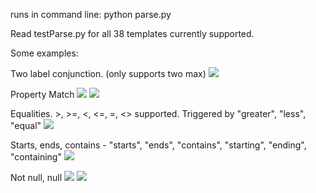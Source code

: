 

runs in command line: python parse.py

Read testParse.py for all 38 templates currently supported.


Some examples:

Two label conjunction. (only supports two max)
<img src="https://i.gyazo.com/24318025ec3f3c976d6ee7b937532b3d.png">

Property Match
<img src="https://i.gyazo.com/b357d2a2e21c24cac9b6c34202c8c0de.png">
<img src="https://i.gyazo.com/c92427fa19747f72eb33c8c60bee39ef.png">

Equalities. >, >=, <, <=, =, <> supported. Triggered by "greater", "less", "equal"
<img src="https://gyazo.com/c56aea31191472da8ada1381e0dc545a">

Starts, ends, contains - "starts", "ends", "contains", "starting", "ending", "containing"
<img src="https://i.gyazo.com/367b016b02276e78098174a99160f886.png">

Not null, null
<img src="https://i.gyazo.com/46aa56affeb0d897d8685199a6f4c198.png">
<img src="https://i.gyazo.com/5430ee5ecdc0a0aa3466e856e62df2d9.png">

